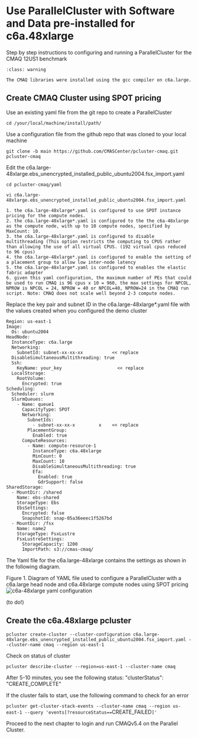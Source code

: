 # Use ParallelCluster with Software and Data pre-installed for c6a.48xlarge

Step by step instructions to configuring and running a ParallelCluster for the CMAQ 12US1 benchmark 

```{admonition} Notice
:class: warning

The CMAQ libraries were installed using the gcc compiler on c6a.large.

```


## Create CMAQ Cluster using SPOT pricing

Use an existing yaml file from the git repo to create a ParallelCluster

`cd /your/local/machine/install/path/`

Use a configuration file from the github repo that was cloned to your local machine

`git clone -b main https://github.com/CMASCenter/pcluster-cmaq.git pcluster-cmaq`


Edit the c6a.large-48xlarge.ebs_unencrypted_installed_public_ubuntu2004.fsx_import.yaml 

`cd pcluster-cmaq/yaml`

`vi c6a.large-48xlarge.ebs_unencrypted_installed_public_ubuntu2004.fsx_import.yaml`

```{note}
1. the c6a.large-48xlarge*.yaml is configured to use SPOT instance pricing for the compute nodes.
2. the c6a.large-48xlarge*.yaml is configured to the the c6a-48xlarge as the compute node, with up to 10 compute nodes, specified by MaxCount: 10.
3. the c6a.large-48xlarge*.yaml is configured to disable multithreading (This option restricts the computing to CPUS rather than allowing the use of all virtual CPUS. (192 virtual cpus reduced to 96 cpus)
4. the c6a.large-48xlarge*.yaml is configured to enable the setting of a placement group to allow low inter-node latency
5. the c6a.large-48xlarge*.yaml is configured to enables the elastic fabric adapter
6. given this yaml configuration, the maximum number of PEs that could be used to run CMAQ is 96 cpus x 10 = 960, the max settings for NPCOL, NPROW is NPCOL = 24, NPROW = 40 or NPCOL=40, NPROW=24 in the CMAQ run script. Note: CMAQ does not scale well beyond 2-3 compute nodes.
```

Replace the key pair and subnet ID in the c6a.large-48xlarge*.yaml file with the values created when you configured the demo cluster

```
Region: us-east-1
Image:
  Os: ubuntu2004
HeadNode:
  InstanceType: c6a.large
  Networking:
    SubnetId: subnet-xx-xx-xx           << replace
  DisableSimultaneousMultithreading: true
  Ssh:
    KeyName: your_key                     << replace
  LocalStorage:
    RootVolume:
      Encrypted: true
Scheduling:
  Scheduler: slurm
  SlurmQueues:
    - Name: queue1
      CapacityType: SPOT
      Networking:
        SubnetIds:
          - subnet-xx-xx-x         x    << replace
        PlacementGroup:
          Enabled: true
      ComputeResources:
        - Name: compute-resource-1
          InstanceType: c6a.48xlarge
          MinCount: 0
          MaxCount: 10
          DisableSimultaneousMultithreading: true
          Efa:
            Enabled: true
            GdrSupport: false
SharedStorage:
  - MountDir: /shared
    Name: ebs-shared
    StorageType: Ebs
    EbsSettings:
      Encrypted: false
      SnapshotId: snap-05a36eeec1f5267bd
  - MountDir: /fsx
    Name: name2
    StorageType: FsxLustre
    FsxLustreSettings:
      StorageCapacity: 1200
      ImportPath: s3://cmas-cmaq/ 
```

The Yaml file for the c6a.large-48xlarge contains the settings as shown in the following diagram.

Figure 1. Diagram of YAML file used to configure a ParallelCluster with a c6a.large head node and c6a.48xlarge compute nodes using SPOT pricing
![c6a-48xlarge yaml configuration](../../yml_plots/c6a-48xlarge-yaml.png)

(to do!)


## Create the c6a.48xlarge pcluster

`pcluster create-cluster --cluster-configuration c6a.large-48xlarge.ebs_unencrypted_installed_public_ubuntu2004.fsx_import.yaml --cluster-name cmaq --region us-east-1`

Check on status of cluster

`pcluster describe-cluster --region=us-east-1 --cluster-name cmaq`


After 5-10 minutes, you see the following status: "clusterStatus": "CREATE_COMPLETE"

If the cluster fails to start, use the following command to check for an error

`pcluster get-cluster-stack-events --cluster-name cmaq --region us-east-1 --query 'events[?resourceStatus==`CREATE_FAILED`]'`

Proceed to the next chapter to login and run CMAQv5.4 on the Parallel Cluster.
